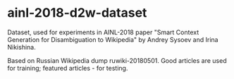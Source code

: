 # ainl-2018-d2w-dataset

Dataset, used for experiments in AINL-2018 paper "Smart Context Generation for Disambiguation to Wikipedia" by Andrey Sysoev and Irina Nikishina.

Based on Russian Wikipedia dump ruwiki-20180501. Good articles are used for training; featured articles - for testing.

